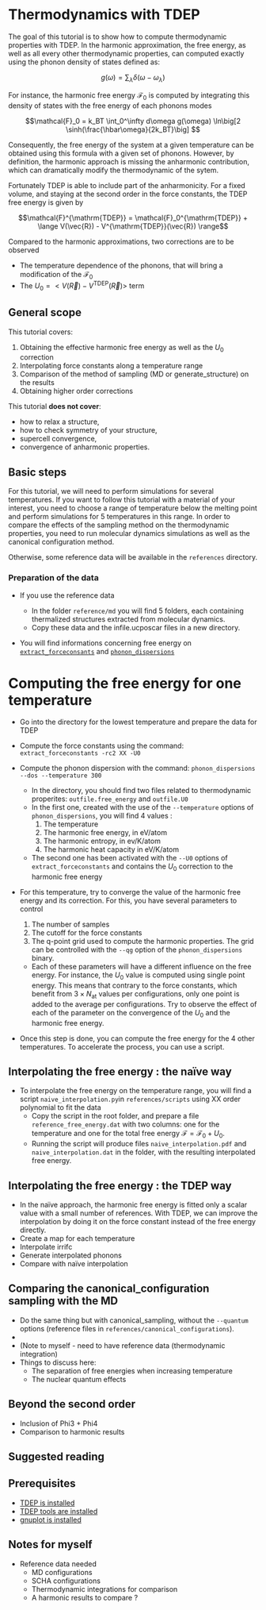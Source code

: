Thermodynamics with TDEP
========================

The goal of this tutorial is to show how to compute thermodynamic properties with TDEP.
In the harmonic approximation, the free energy, as well as all every other thermodynamic properties, can computed exactly using the phonon density of states defined as:

```math
g(\omega) = \sum_\lambda \delta(\omega - \omega_\lambda)
```

For instance, the harmonic free energy $\mathcal{F}_0$ is computed by integrating this density of states with the free energy of each phonons modes
```math
\mathcal{F}_0 = k_BT \int_0^\infty d\omega g(\omega) \ln\big[2 \sinh(\frac{\hbar\omega}{2k_BT}\big] 
```
Consequently, the free energy of the system at a given temperature can be obtained using this formula with a given set of phonons.
However, by definition, the harmonic approach is missing the anharmonic contribution, which can dramatically modify the thermodynamic of the sytem.

Fortunately TDEP is able to include part of the anharmonicity.
For a fixed volume, and staying at the second order in the force constants, the TDEP free energy is given by
```math
\mathcal{F}^{\mathrm{TDEP}} = \mathcal{F}_0^{\mathrm{TDEP}} + \lange V(\vec{R}) - V^{\mathrm{TDEP}}(\vec{R}) \range
```

Compared to the harmonic approximations, two corrections are to be observed
* The temperature dependence of the phonons, that will bring a modification of the $\mathcal{F}_0$
* The $U_0 = < V(\vec{R}) - V^{\mathrm{TDEP}}(\vec{R}) >$ term



## General scope

This tutorial covers:

1. Obtaining the effective harmonic free energy as well as the $U_0$ correction
2. Interpolating force constants along a temperature range
4. Comparison of the method of sampling (MD or generate_structure) on the results
5. Obtaining higher order corrections

This tutorial **does not cover**:

- how to relax a structure,
- how to check symmetry of your structure,
- supercell convergence,
- convergence of anharmonic properties.

## Basic steps

For this tutorial, we will need to perform simulations for several temperatures.
If you want to follow this tutorial with a material of your interest, you need to choose a range of temperature below the melting point and perform simulations for 5 temperatures in this range.
In order to compare the effects of the sampling method on the thermodynamic properties, you need to run molecular dynamics simulations as well as the canonical configuration method.

Otherwise, some reference data will be available in the `references` directory.


### Preparation of the data

- If you use the reference data
    - In the folder `reference/md` you will find 5 folders, each containing thermalized structures extracted from molecular dynamics.
    - Copy these data and the infile.ucposcar files in a new directory.

- You will find informations concerning free energy on [`extract_forceconsants`](http://ollehellman.github.io/program/extract_forceconstants.html) and [`phonon_dispersions`](https://ollehellman.github.io/program/phonon_dispersion_relations.html#sec_tdepthermo)

# Computing the free energy for one temperature

- Go into the directory for the lowest temperature and prepare the data for TDEP
- Compute the force constants using the command: `extract_forceconstants -rc2 XX -U0`
- Compute the phonon dispersion with the command: `phonon_dispersions --dos --temperature 300`
    - In the directory, you should find two files related to thermodynamic properites: `outfile.free_energy` and `outfile.U0` 
    - In the first one, created with the use of the `--temperature` options of `phonon_dispersions`, you will find 4 values :
        1. The temperature
        2. The harmonic free energy, in eV/atom
        3. The harmonic entropy, in ev/K/atom
        4. The harmonic heat capacity in eV/K/atom
    - The second one has been activated with the `--U0` options of `extract_forceconstants` and contains the $U_0$ correction to the harmonic free energy

- For this temperature, try to converge the value of the harmonic free energy and its correction. For this, you have several parameters to control
    1. The number of samples
    2. The cutoff for the force constants
    3. The q-point grid used to compute the harmonic properties. The grid can be controlled with the `--qg` option of the `phonon_dispersions` binary.
    - Each of these parameters will have a different influence on the free energy. For instance, the $U_0$ value is computed using single point energy. This means that contrary to the force constants, which benefit from $3 \times N_{\mathrm{at}}$ values per configurations, only one point is added to the average per configurations. Try to observe the effect of each of the parameter on the convergence of the $U_0$ and the harmonic free energy.

- Once this step is done, you can compute the free energy for the 4 other temperatures. To accelerate the process, you can use a script.


## Interpolating the free energy : the naïve way

- To interpolate the free energy on the temperature range, you will find a script `naive_interpolation.py`in `references/scripts` using XX order polynomial to fit the data
    - Copy the script in the root folder, and prepare a file `reference_free_energy.dat` with two columns: one for the temperature and one for the total free energy $\mathcal{F} = \mathcal{F}_0 + U_0$.
    - Running the script will produce files `naive_interpolation.pdf` and `naive_interpolation.dat` in the folder, with the resulting interpolated free energy.


## Interpolating the free energy : the TDEP way

- In the naïve approach, the harmonic free energy is fitted only a scalar value with a small number of references. With TDEP, we can improve the interpolation by doing it on the force constant instead of the free energy directly.
- Create a map for each temperature
- Interpolate irrifc
- Generate interpolated phonons
- Compare with naïve interpolation


## Comparing the canonical_configuration sampling with the MD

- Do the same thing but with canonical_sampling, without the `--quantum` options (reference files in `references/canonical_configurations`).
- 
- (Note to myself - need to have reference data (thermodynamic integration)
- Things to discuss here:
    - The separation of free energies when increasing temperature
    - The nuclear quantum effects


## Beyond the second order

- Inclusion of Phi3 + Phi4
- Comparison to harmonic results


## Suggested reading


## Prerequisites

- [TDEP is installed](http://ollehellman.github.io/page/0_installation.html)
- [TDEP tools are installed](https://github.com/flokno/tools.tdep)
- [gnuplot is installed](http://www.gnuplot.info/)


## Notes for myself

- Reference data needed
    - MD configurations
    - SCHA configurations
    - Thermodynamic integrations for comparison
    - A harmonic results to compare ?
